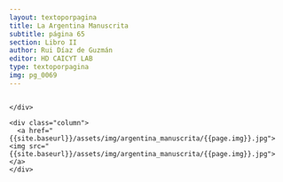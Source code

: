 ```yaml
---
layout: textoporpagina
title: La Argentina Manuscrita
subtitle: página 65
section: Libro II
author: Rui Díaz de Guzmán
editor: HD CAICYT LAB
type: textoporpagina
img: pg_0069
---
```


<div class="row">
    <div class="column">


    </div>

    <div class="column">
      <a href="{{site.baseurl}}/assets/img/argentina_manuscrita/{{page.img}}.jpg"><img src="{{site.baseurl}}/assets/img/argentina_manuscrita/{{page.img}}.jpg"></a>
    </div>
</div>